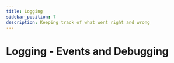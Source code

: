 ```yaml
---
title: Logging
sidebar_position: 7
description: Keeping track of what went right and wrong
---
```


# Logging - Events and Debugging

<!-- links -->